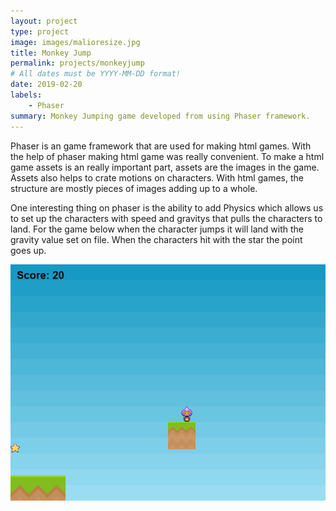 ```yaml
---
layout: project
type: project
image: images/malioresize.jpg
title: Monkey Jump
permalink: projects/monkeyjump
# All dates must be YYYY-MM-DD format!
date: 2019-02-20
labels:
    - Phaser
summary: Monkey Jumping game developed from using Phaser framework.
---    
```

Phaser is an game framework that are used for making html games. With the help of phaser making html game was really convenient. To make a html game assets is an really important part, assets are the images in the game. Assets also helps to crate motions on characters.
With html games, the structure are mostly pieces of images adding up to a whole.

One interesting thing on phaser is the ability to add Physics which allows us to set up the characters with speed and gravitys that pulls the characters to land. For the game below when the character jumps it will land with the gravity value set on file. When the characters hit with the star the point goes up.

<img class="ui image" src="/images/game.png">

